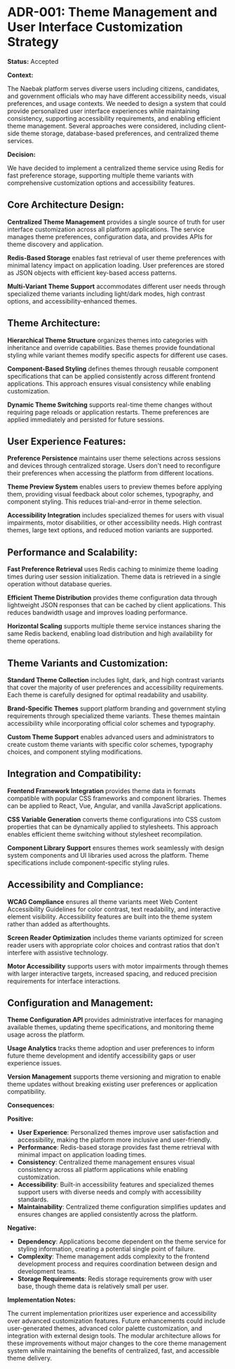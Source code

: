 # ADR-001: Theme Management and User Interface Customization Strategy

**Status:** Accepted

**Context:**

The Naebak platform serves diverse users including citizens, candidates, and government officials who may have different accessibility needs, visual preferences, and usage contexts. We needed to design a system that could provide personalized user interface experiences while maintaining consistency, supporting accessibility requirements, and enabling efficient theme management. Several approaches were considered, including client-side theme storage, database-based preferences, and centralized theme services.

**Decision:**

We have decided to implement a centralized theme service using Redis for fast preference storage, supporting multiple theme variants with comprehensive customization options and accessibility features.

## **Core Architecture Design:**

**Centralized Theme Management** provides a single source of truth for user interface customization across all platform applications. The service manages theme preferences, configuration data, and provides APIs for theme discovery and application.

**Redis-Based Storage** enables fast retrieval of user theme preferences with minimal latency impact on application loading. User preferences are stored as JSON objects with efficient key-based access patterns.

**Multi-Variant Theme Support** accommodates different user needs through specialized theme variants including light/dark modes, high contrast options, and accessibility-enhanced themes.

## **Theme Architecture:**

**Hierarchical Theme Structure** organizes themes into categories with inheritance and override capabilities. Base themes provide foundational styling while variant themes modify specific aspects for different use cases.

**Component-Based Styling** defines themes through reusable component specifications that can be applied consistently across different frontend applications. This approach ensures visual consistency while enabling customization.

**Dynamic Theme Switching** supports real-time theme changes without requiring page reloads or application restarts. Theme preferences are applied immediately and persisted for future sessions.

## **User Experience Features:**

**Preference Persistence** maintains user theme selections across sessions and devices through centralized storage. Users don't need to reconfigure their preferences when accessing the platform from different locations.

**Theme Preview System** enables users to preview themes before applying them, providing visual feedback about color schemes, typography, and component styling. This reduces trial-and-error in theme selection.

**Accessibility Integration** includes specialized themes for users with visual impairments, motor disabilities, or other accessibility needs. High contrast themes, large text options, and reduced motion variants are supported.

## **Performance and Scalability:**

**Fast Preference Retrieval** uses Redis caching to minimize theme loading times during user session initialization. Theme data is retrieved in a single operation without database queries.

**Efficient Theme Distribution** provides theme configuration data through lightweight JSON responses that can be cached by client applications. This reduces bandwidth usage and improves loading performance.

**Horizontal Scaling** supports multiple theme service instances sharing the same Redis backend, enabling load distribution and high availability for theme operations.

## **Theme Variants and Customization:**

**Standard Theme Collection** includes light, dark, and high contrast variants that cover the majority of user preferences and accessibility requirements. Each theme is carefully designed for optimal readability and usability.

**Brand-Specific Themes** support platform branding and government styling requirements through specialized theme variants. These themes maintain accessibility while incorporating official color schemes and typography.

**Custom Theme Support** enables advanced users and administrators to create custom theme variants with specific color schemes, typography choices, and component styling modifications.

## **Integration and Compatibility:**

**Frontend Framework Integration** provides theme data in formats compatible with popular CSS frameworks and component libraries. Themes can be applied to React, Vue, Angular, and vanilla JavaScript applications.

**CSS Variable Generation** converts theme configurations into CSS custom properties that can be dynamically applied to stylesheets. This approach enables efficient theme switching without stylesheet recompilation.

**Component Library Support** ensures themes work seamlessly with design system components and UI libraries used across the platform. Theme specifications include component-specific styling rules.

## **Accessibility and Compliance:**

**WCAG Compliance** ensures all theme variants meet Web Content Accessibility Guidelines for color contrast, text readability, and interactive element visibility. Accessibility features are built into the theme system rather than added as afterthoughts.

**Screen Reader Optimization** includes theme variants optimized for screen reader users with appropriate color choices and contrast ratios that don't interfere with assistive technology.

**Motor Accessibility** supports users with motor impairments through themes with larger interactive targets, increased spacing, and reduced precision requirements for interface interactions.

## **Configuration and Management:**

**Theme Configuration API** provides administrative interfaces for managing available themes, updating theme specifications, and monitoring theme usage across the platform.

**Usage Analytics** tracks theme adoption and user preferences to inform future theme development and identify accessibility gaps or user experience issues.

**Version Management** supports theme versioning and migration to enable theme updates without breaking existing user preferences or application compatibility.

**Consequences:**

**Positive:**

*   **User Experience**: Personalized themes improve user satisfaction and accessibility, making the platform more inclusive and user-friendly.
*   **Performance**: Redis-based storage provides fast theme retrieval with minimal impact on application loading times.
*   **Consistency**: Centralized theme management ensures visual consistency across all platform applications while enabling customization.
*   **Accessibility**: Built-in accessibility features and specialized themes support users with diverse needs and comply with accessibility standards.
*   **Maintainability**: Centralized theme configuration simplifies updates and ensures changes are applied consistently across the platform.

**Negative:**

*   **Dependency**: Applications become dependent on the theme service for styling information, creating a potential single point of failure.
*   **Complexity**: Theme management adds complexity to the frontend development process and requires coordination between design and development teams.
*   **Storage Requirements**: Redis storage requirements grow with user base, though theme data is relatively small per user.

**Implementation Notes:**

The current implementation prioritizes user experience and accessibility over advanced customization features. Future enhancements could include user-generated themes, advanced color palette customization, and integration with external design tools. The modular architecture allows for these improvements without major changes to the core theme management system while maintaining the benefits of centralized, fast, and accessible theme delivery.
